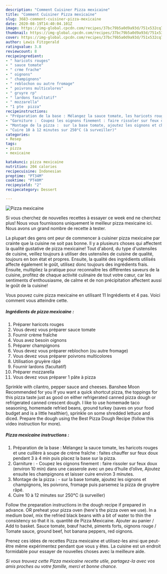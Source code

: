 ```yaml
---
description: "Comment Cuisiner Pizza mexicaine"
title: "Comment Cuisiner Pizza mexicaine"
slug: 3683-comment-cuisiner-pizza-mexicaine
date: 2020-08-19T14:40:04.101Z
image: https://img-global.cpcdn.com/recipes/37bc79b5a0d9a93d/751x532cq70/pizza-mexicaine-photo-principale-de-la-recette.jpg
thumbnail: https://img-global.cpcdn.com/recipes/37bc79b5a0d9a93d/751x532cq70/pizza-mexicaine-photo-principale-de-la-recette.jpg
cover: https://img-global.cpcdn.com/recipes/37bc79b5a0d9a93d/751x532cq70/pizza-mexicaine-photo-principale-de-la-recette.jpg
author: Lewis Fitzgerald
ratingvalue: 3.8
reviewcount: 8
recipeingredient:
- " haricots rouges"
- " sauce tomate"
- " crme frache"
- " oignons"
- " champignons"
- " reblochon ou autre fromage"
- " poivrons multicolores"
- " gruyre rp"
- " lardons facultatif"
- " mozzarella"
- "1 pte  pizza"
recipeinstructions:
- "Préparation de la base : Mélangez la sauce tomate, les haricots rouges et une cuillère à soupe de crème fraîche : faites chauffer sur feux doux pendant 3 à 4 min puis placez la base sur la pizza."
- "Garniture :  Coupez les oignons finement : faire rissoler sur feux doux (environ 10 min) dans une casserole avec un peu d’huile d’olive, Ajoutez ensuite les champignons et laisser cuire environ 3 minutes."
- "Montage de la pizza :  sur la base tomate, ajoutez les oignons et champignons, les poivrons, fromage puis parsemez la pizza de gruyère râpé."
- "Cuire 10 à 12 minutes sur 250°C (à surveiller)"
categories:
- Resep
tags:
- pizza
- mexicaine

katakunci: pizza mexicaine 
nutrition: 204 calories
recipecuisine: Indonesian
preptime: "PT34M"
cooktime: "PT40M"
recipeyield: "2"
recipecategory: Dessert

---
```



![Pizza mexicaine](https://img-global.cpcdn.com/recipes/37bc79b5a0d9a93d/751x532cq70/pizza-mexicaine-photo-principale-de-la-recette.jpg)

Si vous cherchez de nouvelles recettes à essayer ce week end ne cherchez plus! Nous vous fournissons uniquement le meilleur pizza mexicaine ici. Nous avons un grand nombre de recette à tester.

La plupart des gens ont peur de commencer à cuisiner pizza mexicaine par crainte que la cuisine ne soit pas bonne. Il y a plusieurs choses qui affectent la qualité gustative de pizza mexicaine! Tout d'abord, du type d'ustensiles de cuisine, veillez toujours à utiliser des ustensiles de cuisine de qualité, toujours en bon état et propres. Ensuite, la qualité des ingrédients utilisés affecte également le goût, utilisez donc toujours des ingrédients frais. Ensuite, multipliez la pratique pour reconnaître les différentes saveurs de la cuisine, profitez de chaque activité culinaire de tout votre cœur, car les sentiments d'enthousiasme, de calme et de non précipitation affectent aussi le goût de la cuisine!

<!--inarticleads1-->

Vous pouvez cuire pizza mexicaine en utilisant 11 Ingrédients et 4 pas. Voici comment vous atteindre cette.

##### Ingrédients de pizza mexicaine :

1. Préparer  haricots rouges
1. Vous devez vous préparer  sauce tomate
1. Fournir  crème fraîche
1. Vous avez besoin  oignons
1. Préparer  champignons
1. Vous devez vous préparer  reblochon (ou autre fromage)
1. Vous devez vous préparer  poivrons multicolores
1. Utilisation  gruyère râpé
1. Fournir  lardons (facultatif)
1. Préparer  mozzarella
1. Vous devez vous préparer 1 pâte à pizza


Sprinkle with cilantro, pepper sauce and cheeses. Banshee Moon Recommended for you If you want a quick shortcut pizza, the toppings for this pizza taste just as good on either refrigerated canned pizza dough or refrigerated canned crescent dough. I like to use homemade taco seasoning, homemade refried beans, ground turkey (saves on your food budget and is a little healthier), sprinkle on some shredded lettuce and diced. Prepare the dough using the Best Pizza Dough Recipe (follow this video instruction for more). 

<!--inarticleads2-->

##### Pizza mexicaine instructions :

1. Préparation de la base : Mélangez la sauce tomate, les haricots rouges et une cuillère à soupe de crème fraîche : faites chauffer sur feux doux pendant 3 à 4 min puis placez la base sur la pizza.
1. Garniture :  - Coupez les oignons finement : faire rissoler sur feux doux (environ 10 min) dans une casserole avec un peu d’huile d’olive, Ajoutez ensuite les champignons et laisser cuire environ 3 minutes.
1. Montage de la pizza :  - sur la base tomate, ajoutez les oignons et champignons, les poivrons, fromage puis parsemez la pizza de gruyère râpé.
1. Cuire 10 à 12 minutes sur 250°C (à surveiller)


Follow the preparation instructions in the dough recipe if prepared in advance. OR preheat your pizza oven (here&#39;s the pizza oven we use). In a medium bowl, mix the refried black beans with a bit of water to thin the consistency so that it is. quantité de Pizza Mexicaine. Ajouter au panier / Add to basket. Sauce tomate, bœuf haché, piments forts, oignons rouge / Tomate sauce, ground beef, hot banana peppers, red oignons. 

<!--inarticleads1-->

<p>
Prenez ces idées de recettes Pizza mexicaine et utilisez-les ainsi que peut-être même expérimentez pendant que vous y êtes. La cuisine est un endroit formidable pour essayer de nouvelles choses avec la meilleure aide.
</p>

<p>
<i>Si vous trouvez cette Pizza mexicaine recette utile, partagez-la avec vos amis proches ou votre famille, merci et bonne chance.</i>
</p>
